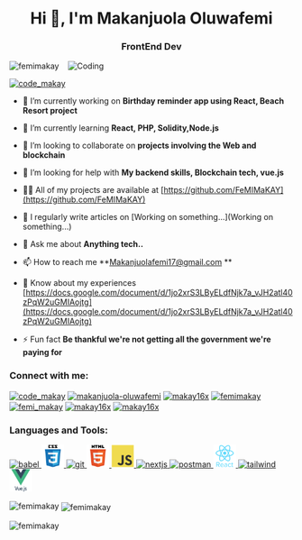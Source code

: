 <h1 align="center">Hi 👋, I'm Makanjuola Oluwafemi</h1>
<h3 align="center">FrontEnd Dev</h3>
<img align="right" alt="Coding" width="400" src="https://cdn.dribbble.com/users/1162077/screenshots/3848914/media/320984a9ca58b3c73274c9259ecf6de8.gif">

<p align="left"> <img src="https://komarev.com/ghpvc/?username=femimakay&label=Profile%20views&color=0e75b6&style=flat" alt="femimakay" /> </p>

<p align="left"> <a href="https://twitter.com/code_makay" target="blank"><img src="https://img.shields.io/twitter/follow/code_makay?logo=twitter&style=for-the-badge" alt="code_makay" /></a> </p>

- 🔭 I’m currently working on **Birthday reminder app using React, Beach Resort project**

- 🌱 I’m currently learning **React, PHP, Solidity,Node.js**

- 👯 I’m looking to collaborate on **projects involving the Web and blockchain**

- 🤝 I’m looking for help with **My backend skills, Blockchain tech, vue.js**

- 👨‍💻 All of my projects are available at [https://github.com/FeMIMaKAY](https://github.com/FeMIMaKAY)

- 📝 I regularly write articles on [Working on something...](Working on something...)

- 💬 Ask me about **Anything tech..**

- 📫 How to reach me **Makanjuolafemi17@gmail.com **

- 📄 Know about my experiences [https://docs.google.com/document/d/1jo2xrS3LByELdfNjk7a_vJH2atl40zPqW2uGMIAojtg](https://docs.google.com/document/d/1jo2xrS3LByELdfNjk7a_vJH2atl40zPqW2uGMIAojtg)

- ⚡ Fun fact **Be thankful we're not getting all the government we're paying for**

<h3 align="left">Connect with me:</h3>
<p align="left">
<a href="https://twitter.com/code_makay" target="blank"><img align="center" src="https://raw.githubusercontent.com/rahuldkjain/github-profile-readme-generator/master/src/images/icons/Social/twitter.svg" alt="code_makay" height="30" width="40" /></a>
<a href="https://linkedin.com/in/makanjuola-oluwafemi" target="blank"><img align="center" src="https://raw.githubusercontent.com/rahuldkjain/github-profile-readme-generator/master/src/images/icons/Social/linked-in-alt.svg" alt="makanjuola-oluwafemi" height="30" width="40" /></a>
<a href="https://stackoverflow.com/users/makay16x" target="blank"><img align="center" src="https://raw.githubusercontent.com/rahuldkjain/github-profile-readme-generator/master/src/images/icons/Social/stack-overflow.svg" alt="makay16x" height="30" width="40" /></a>
<a href="https://fb.com/femimakay" target="blank"><img align="center" src="https://raw.githubusercontent.com/rahuldkjain/github-profile-readme-generator/master/src/images/icons/Social/facebook.svg" alt="femimakay" height="30" width="40" /></a>
<a href="https://instagram.com/femi_makay" target="blank"><img align="center" src="https://raw.githubusercontent.com/rahuldkjain/github-profile-readme-generator/master/src/images/icons/Social/instagram.svg" alt="femi_makay" height="30" width="40" /></a>
<a href="https://dribbble.com/makay16x" target="blank"><img align="center" src="https://raw.githubusercontent.com/rahuldkjain/github-profile-readme-generator/master/src/images/icons/Social/dribbble.svg" alt="makay16x" height="30" width="40" /></a>
<a href="https://www.leetcode.com/makay16x" target="blank"><img align="center" src="https://raw.githubusercontent.com/rahuldkjain/github-profile-readme-generator/master/src/images/icons/Social/leet-code.svg" alt="makay16x" height="30" width="40" /></a>
</p>

<h3 align="left">Languages and Tools:</h3>
<p align="left"> <a href="https://babeljs.io/" target="_blank" rel="noreferrer"> <img src="https://www.vectorlogo.zone/logos/babeljs/babeljs-icon.svg" alt="babel" width="40" height="40"/> </a> <a href="https://www.w3schools.com/css/" target="_blank" rel="noreferrer"> <img src="https://raw.githubusercontent.com/devicons/devicon/master/icons/css3/css3-original-wordmark.svg" alt="css3" width="40" height="40"/> </a> <a href="https://git-scm.com/" target="_blank" rel="noreferrer"> <img src="https://www.vectorlogo.zone/logos/git-scm/git-scm-icon.svg" alt="git" width="40" height="40"/> </a> <a href="https://www.w3.org/html/" target="_blank" rel="noreferrer"> <img src="https://raw.githubusercontent.com/devicons/devicon/master/icons/html5/html5-original-wordmark.svg" alt="html5" width="40" height="40"/> </a> <a href="https://developer.mozilla.org/en-US/docs/Web/JavaScript" target="_blank" rel="noreferrer"> <img src="https://raw.githubusercontent.com/devicons/devicon/master/icons/javascript/javascript-original.svg" alt="javascript" width="40" height="40"/> </a> <a href="https://nextjs.org/" target="_blank" rel="noreferrer"> <img src="https://cdn.worldvectorlogo.com/logos/nextjs-2.svg" alt="nextjs" width="40" height="40"/> </a> <a href="https://postman.com" target="_blank" rel="noreferrer"> <img src="https://www.vectorlogo.zone/logos/getpostman/getpostman-icon.svg" alt="postman" width="40" height="40"/> </a> <a href="https://reactjs.org/" target="_blank" rel="noreferrer"> <img src="https://raw.githubusercontent.com/devicons/devicon/master/icons/react/react-original-wordmark.svg" alt="react" width="40" height="40"/> </a> <a href="https://tailwindcss.com/" target="_blank" rel="noreferrer"> <img src="https://www.vectorlogo.zone/logos/tailwindcss/tailwindcss-icon.svg" alt="tailwind" width="40" height="40"/> </a> <a href="https://vuejs.org/" target="_blank" rel="noreferrer"> <img src="https://raw.githubusercontent.com/devicons/devicon/master/icons/vuejs/vuejs-original-wordmark.svg" alt="vuejs" width="40" height="40"/> </a> </p>

<p><img align="left" src="https://github-readme-stats.vercel.app/api/top-langs?username=femimakay&show_icons=true&locale=en&layout=compact" alt="femimakay" /></p>

<p>&nbsp;<img align="center" src="https://github-readme-stats.vercel.app/api?username=femimakay&show_icons=true&locale=en" alt="femimakay" /></p>

<p><img align="center" src="https://github-readme-streak-stats.herokuapp.com/?user=femimakay&" alt="femimakay" /></p>
